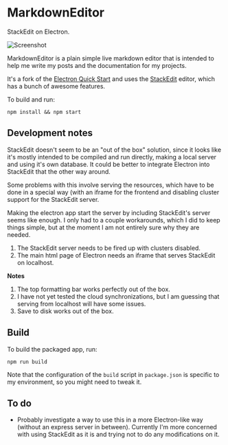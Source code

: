 # MarkdownEditor

StackEdit on Electron.

![Screenshot](https://raw.githubusercontent.com/ajf-/MarkdownEditor/master/screenshot.png)

MarkdownEditor is a plain simple live markdown editor that is intended to help me write my posts and the documentation for my projects.

It's a fork of the [Electron Quick Start](https://github.com/atom/electron-quick-start) and uses the [StackEdit](https://stackedit.io/) editor, which has a bunch of awesome features.

To build and run: 

```
npm install && npm start
```


## Development notes

StackEdit doesn't seem to be an "out of the box" solution, since it looks like it's mostly intended to be compiled and run directly, making a local server and using it's own database. It could be better to integrate Electron into StackEdit that the other way around. 

Some problems with this involve serving the resources, which have to be done in a special way (with an iframe for the frontend and disabling cluster support for the StackEdit server. 

Making the electron app start the server by including StackEdit's server seems like enough. I only had to a couple workarounds, which I did to keep things simple, but at the moment I am not entirely sure why they are needed. 

1. The StackEdit server needs to be fired up with clusters disabled. 
2. The main html page of Electron needs an iframe that serves StackEdit on localhost. 

**Notes** 

1. The top formatting bar works perfectly out of the box. 
2. I have not yet tested the cloud synchronizations, but I am guessing that serving from localhost will have some issues.
3. Save to disk works out of the box. 

## Build

To build the packaged app, run:
````
npm run build
````
Note that the configuration of the `build` script in `package.json` is specific to my environment, so you might need to tweak it. 

## To do


- Probably investigate a way to use this in a more Electron-like way (without an express server in between). Currently I'm more concerned with using StackEdit as it is and trying not to do any modifications on it. 

